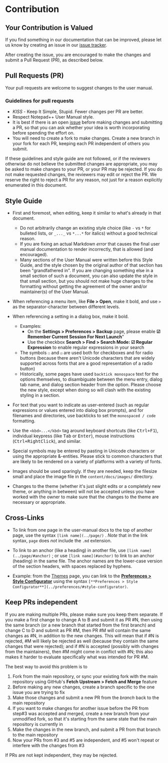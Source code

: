 # Contribution

## Your Contribution is Valued

If you find something in our documentation that can be improved, please let us know by creating an issue in our [issue tracker](../../issues).

After creating the issue, you are encouraged to make the changes and submit a Pull Request (PR), as described below.

## Pull Requests (PR)

Your pull requests are welcome to suggest changes to the user manual.

### Guidelines for pull requests

* *KISS* - Keep It Simple, Stupid.  Fewer changes per PR are better.
* Respect Notepad++ User Manual style.
* It is best if there is an open [issue](../../issues) before making changes and submitting a PR, so that you can ask whether your idea is worth incorporating before spending the effort on.
* You will need to create a fork to make changes.  Create a new branch in your fork for each PR, keeping each PR independent of others you submit.

If these guidelines and style guide are not followed, or if the reviewers otherwise do not believe the submitted changes are appropriate, you may be asked to make changes to your PR, or your PR may be rejected.  If you do not make requested changes, the reviewers may edit or reject the PR.  We reserve the right to reject a PR for any reason, not just for a reason explicitly enumerated in this document.

## Style Guide

* First and foremost, when editing, keep it similar to what's already in that document.
  * Do not arbitrarily change an existing style choice (like `-` vs `*` for bulleted lists, or `_..._` vs `*...*` for italics) without a good technical reason.
  * If you are fixing an actual Markdown _error_ that causes the final user manual documentation to render incorrectly, that is allowed (and encouraged).
  * Many sections of the User Manual were written before this Style Guide, and the style chosen by the original author of that section has been "grandfathered in".  If you are changing something else in a small section of such a document, you can also update the style in that small section, but you should not make huge changes to the formatting without getting the agreement of the owner and/or maintainer(s) of the User Manual.

* When referencing a menu item, like **File > Open**, make it bold, and use `>` as the separator-character between different levels.  <!-- This follows Microsoft documentation style for the separator character, so will make it more familiar to Windows users. -->

* When referencing a setting in a dialog box, make it bold.
    * Examples:
        * On the **Settings > Preferences > Backup** page, please enable **☑ Remember Current Session For Next Launch**"
        * Use the checkbox **Search > Find > Search Mode: ☑ Regular Expression** to enable regular expressions in your search
    * The symbols `☐` and `☑` are used both for checkboxes and for radio buttons (because there aren't Unicode characters that are widely supported across fonts that are a good representation of a radio button)
    * Historically, some pages have used `backtick monospace` text for the options themselves, to disambiguate between the menu entry, dialog tab name, and dialog section header from the option. Please choose the new style, except when doing so will clash with the existing styling in a section.

* For text that you want to indicate as user-entered (such as regular expressions or values entered into dialog box prompts), and for filenames and directories, use backticks to set the `monospaced / code` formatting.

* Use the `<kbd>...</kbd>` tag around keyboard shortcuts (like <kbd>Ctrl+F1</kbd>), individual keypress (like <kbd>Tab</kbd> or <kbd>Enter</kbd>), mouse instructions (<kbd>Ctrl+RightClick</kbd>), and similar.

* Special symbols may be entered by pasting in Unicode characters or using the appropriate &amp;-entities.  Please stick to common characters that are likely to be rendered on a variety of platforms with a variety of fonts.

* Images should be used sparingly.  If they are needed, keep the filesize small and place the image file in the `content/docs/images/` directory.

* Changes to the theme (whether it's just slight edits or a completely new theme, or anything in between) will not be accepted unless you have worked with the owner to make sure that the changes to the theme are necessary or appropriate.

## Cross-Links

* To link from one page in the user-manual docs to the top of another page, use the syntax `[link name](../page/)` .  *Note* that in the link syntax, `page` does _not_ include the `.md` extension.

* To link to an anchor (like a heading) in another file, use `[link name](../page/#anchor)` ; or use `[link name](#anchor)` to link to an anchor (heading) in the same file.  The anchor names are the lower-case version of the section headers, with spaces replaced by hyphens.

* Example: from the [Themes](content/docs/themes/) page, you can link to the [**Preferences > Style Configurator**](content/docs/preferences/#style-configurator) using the syntax `[**Preferences > Style Configurator**](../preferences/#style-configurator)`.

## Keep PRs independent

If you are making multiple PRs, please make sure you keep them separate.  If you make a first change to change A to B and submit it as PR #N, then using the same branch (or a new branch that started from the first branch) and change C to D and submit as PR #M, then PR #M will contain the same changes as #N, in addition to the new changes.  This will mean that if #N is rejected, #M will likely be rejected as well (because they contain the same changes that were rejected); and if #N is accepted (possibly with changes from the maintainers), then #M might come in conflict with #N; this also makes it harder to evaluate specifically what was intended for PR #M.

The best way to avoid this problem is to
1. Fork from the main repository, or sync your existing fork with the main repository using GitHub's **Fetch Upstream > Fetch and Merge** feature
2. Before making any new changes, create a branch specific to the one issue you are trying to fix
3. Make those changes and submit a new PR from the _branch_ back to the main repository
4. If you want to make changes for another issue before the PR from step#3 was accepted and merged, create a new branch from your unmodified fork, so that it's starting from the same state that the main repository is currently in
5. Make the changes in the new branch, and submit a PR from that branch to the main repository
6. Now your PRs from #3 and #5 are independent, and #5 won't repeat or interfere with the changes from #3

If PRs are not kept independent, they may be rejected.
